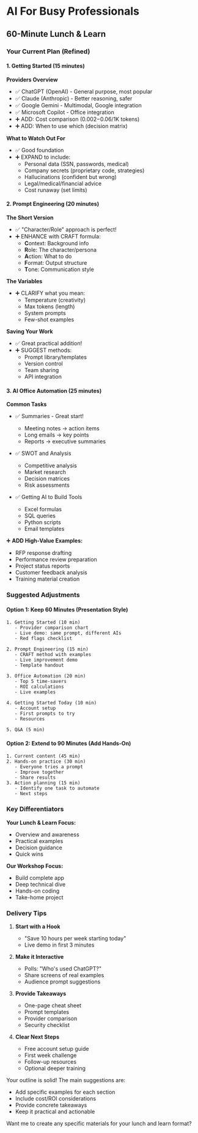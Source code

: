 # AI For Busy Professionals
## 60-Minute Lunch & Learn

### Your Current Plan (Refined)

#### 1. Getting Started (15 minutes)
**Providers Overview**
- ✅ ChatGPT (OpenAI) - General purpose, most popular
- ✅ Claude (Anthropic) - Better reasoning, safer
- ✅ Google Gemini - Multimodal, Google integration
- ✅ Microsoft Copilot - Office integration
- ➕ ADD: Cost comparison ($0.002-$0.06/1K tokens)
- ➕ ADD: When to use which (decision matrix)

**What to Watch Out For**
- ✅ Good foundation
- ➕ EXPAND to include:
  - Personal data (SSN, passwords, medical)
  - Company secrets (proprietary code, strategies)
  - Hallucinations (confident but wrong)
  - Legal/medical/financial advice
  - Cost runaway (set limits)

#### 2. Prompt Engineering (20 minutes)
**The Short Version**
- ✅ "Character/Role" approach is perfect!
- ➕ ENHANCE with CRAFT formula:
  - **C**ontext: Background info
  - **R**ole: The character/persona
  - **A**ction: What to do
  - **F**ormat: Output structure
  - **T**one: Communication style

**The Variables**
- ➕ CLARIFY what you mean:
  - Temperature (creativity)
  - Max tokens (length)
  - System prompts
  - Few-shot examples

**Saving Your Work**
- ✅ Great practical addition!
- ➕ SUGGEST methods:
  - Prompt library/templates
  - Version control
  - Team sharing
  - API integration

#### 3. AI Office Automation (25 minutes)
**Common Tasks**
- ✅ Summaries - Great start!
  - Meeting notes → action items
  - Long emails → key points
  - Reports → executive summaries

- ✅ SWOT and Analysis
  - Competitive analysis
  - Market research
  - Decision matrices
  - Risk assessments

- ✅ Getting AI to Build Tools
  - Excel formulas
  - SQL queries
  - Python scripts
  - Email templates

➕ **ADD High-Value Examples:**
- RFP response drafting
- Performance review preparation
- Project status reports
- Customer feedback analysis
- Training material creation

### Suggested Adjustments

#### Option 1: Keep 60 Minutes (Presentation Style)
```
1. Getting Started (10 min)
   - Provider comparison chart
   - Live demo: same prompt, different AIs
   - Red flags checklist
   
2. Prompt Engineering (15 min)
   - CRAFT method with examples
   - Live improvement demo
   - Template handout
   
3. Office Automation (20 min)
   - Top 5 time-savers
   - ROI calculations
   - Live examples
   
4. Getting Started Today (10 min)
   - Account setup
   - First prompts to try
   - Resources
   
5. Q&A (5 min)
```

#### Option 2: Extend to 90 Minutes (Add Hands-On)
```
1. Current content (45 min)
2. Hands-on practice (30 min)
   - Everyone tries a prompt
   - Improve together
   - Share results
3. Action planning (15 min)
   - Identify one task to automate
   - Next steps
```

### Key Differentiators

**Your Lunch & Learn Focus:**
- Overview and awareness
- Practical examples
- Decision guidance
- Quick wins

**Our Workshop Focus:**
- Build complete app
- Deep technical dive
- Hands-on coding
- Take-home project

### Delivery Tips

1. **Start with a Hook**
   - "Save 10 hours per week starting today"
   - Live demo in first 3 minutes

2. **Make it Interactive**
   - Polls: "Who's used ChatGPT?"
   - Share screens of real examples
   - Audience prompt suggestions

3. **Provide Takeaways**
   - One-page cheat sheet
   - Prompt templates
   - Provider comparison
   - Security checklist

4. **Clear Next Steps**
   - Free account setup guide
   - First week challenge
   - Follow-up resources
   - Optional deeper training

Your outline is solid! The main suggestions are:
- Add specific examples for each section
- Include cost/ROI considerations
- Provide concrete takeaways
- Keep it practical and actionable

Want me to create any specific materials for your lunch and learn format?